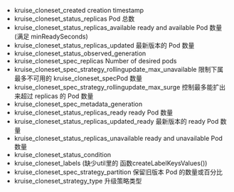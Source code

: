 - kruise_cloneset_created  creation timestamp
- kruise_cloneset_status_replicas  Pod 总数
- kruise_cloneset_status_replicas_available  ready and available Pod 数量 (满足 minReadySeconds)
- kruise_cloneset_status_replicas_updated  最新版本的 Pod 数量
- kruise_cloneset_status_observed_generation
- kruise_cloneset_spec_replicas  Number of desired pods
- kruise_cloneset_spec_strategy_rollingupdate_max_unavailable  限制下属最多不可用的 kruise_cloneset_specPod 数量
- kruise_cloneset_spec_strategy_rollingupdate_max_surge  控制最多能扩出来超过 replicas 的 Pod 数量
- kruise_cloneset_spec_metadata_generation
- kruise_cloneset_status_replicas_ready  ready Pod 数量
- kruise_cloneset_status_replicas_updated_ready  最新版本的 ready Pod 数量
- kruise_cloneset_status_replicas_unavailable  ready and unavailable Pod 数量
- kruise_cloneset_status_condition
- kruise_cloneset_labels  (缺少util里的 函数createLabelKeysValues())
- kruise_cloneset_spec_strategy_partition  保留旧版本 Pod 的数量或百分比
- kruise_cloneset_strategy_type  升级策略类型